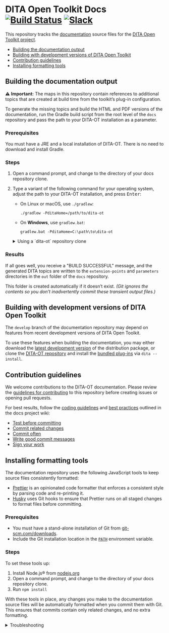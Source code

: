 # DITA Open Toolkit Docs [![Build Status][1]](http://travis-ci.org/dita-ot/docs) [![Slack][2]](http://slack.dita-ot.org/)

This repository tracks the [documentation][3] source files for the [DITA Open Toolkit project][4].

<!-- MarkdownTOC levels="2" -->

- [Building the documentation output](#building-the-documentation-output)
- [Building with development versions of DITA Open Toolkit](#building-with-development-versions-of-dita-open-toolkit)
- [Contribution guidelines](#contribution-guidelines)
- [Installing formatting tools](#installing-formatting-tools)

<!-- /MarkdownTOC -->

## Building the documentation output

⚠️ **Important:** The maps in this repository contain references to additional topics that are created at build time from the toolkit’s plug-in configuration.

To generate the missing topics and build the HTML and PDF versions of the documentation, run the Gradle build script from the root level of the `docs` repository and pass the path to your DITA-OT installation as a parameter.

### Prerequisites

You must have a JRE and a local installation of DITA-OT. There is no need to download and install Gradle.

### Steps

1.  Open a command prompt, and change to the directory of your docs repository clone.
2.  Type a variant of the following command for your operating system, adjust the path to your DITA-OT installation, and press <kbd>Enter</kbd>:

    - On Linux or macOS, use `./gradlew`:

          ./gradlew -PditaHome=/path/to/dita-ot

    - On **Windows**, use `gradlew.bat`:

          gradlew.bat -PditaHome=C:\path\to\dita-ot

    <details>
    <summary>Using a `dita-ot` repository clone</summary>

    - If you’re using a clone of the [DITA-OT development repository][5] as your toolkit installation alongside your clone of the docs repository, run the build script on **Linux** or **macOS** like this:

            ./gradlew -PditaHome=../dita-ot/src/main

    - You can also specify a single output format. To build HTML output, enter the following on the command line:

            ./gradlew -PditaHome=../dita-ot/src/main html

    </details>

### Results

If all goes well, you receive a "BUILD SUCCESSFUL" message, and the generated DITA topics are written to the `extension-points` and `parameters` directories in the `out` folder of the `docs` repository.

This folder is created automatically if it doesn’t exist. _(Git ignores the contents so you don’t inadvertently commit these transient output files.)_

## Building with development versions of DITA Open Toolkit

The `develop` branch of the documentation repository may depend on features from recent development versions of DITA Open Toolkit.

To use these features when building the documentation, you may either download the [latest development version][6] of the distribution package, or clone the [DITA-OT repository][5] and install the [bundled plug-ins][7] via `dita --install`.

## Contribution guidelines

We welcome contributions to the DITA-OT documentation. Please review the [guidelines for contributing][8] to this repository before creating issues or opening pull requests.

For best results, follow the [coding guidelines][9] and [best practices][10] outlined in the docs project wiki:

- [Test before committing][11]
- [Commit related changes][12]
- [Commit often][13]
- [Write good commit messages][14]
- [Sign your work][15]

## Installing formatting tools

The documentation repository uses the following JavaScript tools to keep source files consistently formatted:

- [Prettier][16] is an opinionated code formatter that enforces a consistent style by parsing code and re-printing it.
- [Husky][17] uses Git hooks to ensure that Prettier runs on all staged changes to format files before committing.

### Prerequisites

- You must have a stand-alone installation of Git from [git-scm.com/downloads][18].
- Include the Git installation location in the [`PATH`][19] environment variable.

### Steps

To set these tools up:

1. Install Node.js® from [nodejs.org][20]
2. Open a command prompt, and change to the directory of your docs repository clone.
3. Run `npm install`

With these tools in place, any changes you make to the documentation source files will be automatically formatted when you commit them with Git. This ensures that commits contain only related changes, and no extra formatting.

<details>
<summary>Troubleshooting</summary>

If the `git` command is not available in your command-line environment, the Husky installation may fail with an error message:

    "Cannot read property 'toString' of null"

_Solution:_ Uninstall Husky via `npm husky uninstall`. Install [Git][18]. Add the installation location to the [`PATH`][19] environment variable. Re-run `npm install`.

</details>

[1]: https://travis-ci.org/dita-ot/docs.svg?branch=develop
[2]: https://img.shields.io/badge/Slack-Join%20us!-%234A154B?style=flat&logo=slack
[3]: https://www.dita-ot.org/dev/
[4]: https://www.dita-ot.org
[5]: https://github.com/dita-ot/dita-ot
[6]: https://s3-eu-west-1.amazonaws.com/dita-ot/dita-ot-develop.zip
[7]: https://github.com/dita-ot/dita-ot/blob/develop/build.gradle#L169-L177
[8]: .github/CONTRIBUTING.md
[9]: https://github.com/dita-ot/docs/wiki/Coding-guidelines
[10]: https://github.com/dita-ot/docs/wiki/Git-workflow#best-practices
[11]: https://github.com/dita-ot/docs/wiki/Git-workflow#test-before-committing
[12]: https://github.com/dita-ot/docs/wiki/Git-workflow#commit-related-changes
[13]: https://github.com/dita-ot/docs/wiki/Git-workflow#commit-often
[14]: https://github.com/dita-ot/docs/wiki/Git-workflow#writing-good-commit-messages
[15]: https://www.dita-ot.org/DCO
[16]: https://prettier.io
[17]: https://github.com/typicode/husky
[18]: https://git-scm.com/downloads
[19]: https://en.wikipedia.org/wiki/PATH_(variable)
[20]: https://nodejs.org
